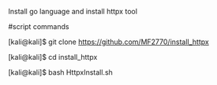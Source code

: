 
Install go language and install httpx tool

#script commands

[kali@kali]$ git clone https://github.com/MF2770/install_httpx

[kali@kali]$ cd install_httpx

[kali@kali]$ bash HttpxInstall.sh

